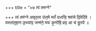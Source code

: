 +++
title = "०७ त्वं तमग्ने"

+++
त्वं तम॑ग्ने अमृत॒त्व उ॑त्त॒मे मर्तं॑ दधासि॒ श्रव॑से दि॒वेदि॑वे ।  
यस्ता॑तृषा॒ण उ॒भया॑य॒ जन्म॑ने॒ मयः॑ कृ॒णोषि॒ प्रय॒ आ च॑ सू॒रये॑ ॥